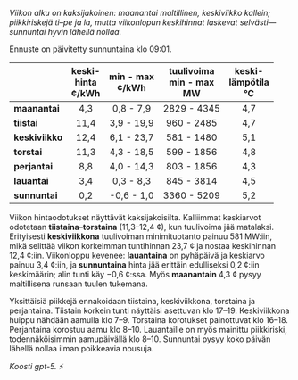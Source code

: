 *Viikon alku on kaksijakoinen: maanantai maltillinen, keskiviikko kallein; piikkiriskejä ti–pe ja la, mutta viikonlopun keskihinnat laskevat selvästi—sunnuntai hyvin lähellä nollaa.*

Ennuste on päivitetty sunnuntaina klo 09:01.

|  | keski-<br>hinta<br>¢/kWh | min - max<br>¢/kWh | tuulivoima<br>min - max<br>MW | keski-<br>lämpötila<br>°C |
|:-------------|:----------------:|:----------------:|:-------------:|:-------------:|
| **maanantai** | 4,3 | 0,8 - 7,9 | 2829 - 4345 | 4,7 |
| **tiistai** | 11,4 | 3,9 - 19,9 | 960 - 2485 | 4,7 |
| **keskiviikko** | 12,4 | 6,1 - 23,7 | 581 - 1480 | 5,1 |
| **torstai** | 11,3 | 4,3 - 18,5 | 599 - 1856 | 4,8 |
| **perjantai** | 8,8 | 4,0 - 14,3 | 803 - 1856 | 4,3 |
| **lauantai** | 3,4 | 0,3 - 8,3 | 845 - 3814 | 4,5 |
| **sunnuntai** | 0,2 | -0,6 - 1,0 | 3360 - 5209 | 5,2 |

Viikon hintaodotukset näyttävät kaksijakoisilta. Kalliimmat keskiarvot odotetaan **tiistaina**–**torstaina** (11,3–12,4 ¢), kun tuulivoima jää matalaksi. Erityisesti **keskiviikkona** tuulivoiman minimituotanto painuu 581 MW:iin, mikä selittää viikon korkeimman tuntihinnan 23,7 ¢ ja nostaa keskihinnan 12,4 ¢:iin. Viikonloppu kevenee: **lauantaina** on pyhäpäivä ja keskiarvo painuu 3,4 ¢:iin, ja **sunnuntaina** hinta jää erittäin edulliseksi 0,2 ¢:iin keskimäärin; alin tunti käy −0,6 ¢:ssa. Myös **maanantain** 4,3 ¢ pysyy maltillisena runsaan tuulen tukemana.

Yksittäisiä piikkejä ennakoidaan tiistaina, keskiviikkona, torstaina ja perjantaina. Tiistain korkein tunti näyttäisi asettuvan klo 17–19. Keskiviikkona huippu nähdään aamulla klo 7–9. Torstaina korotukset painottuvat klo 16–18. Perjantaina korostuu aamu klo 8–10. Lauantaille on myös mainittu piikkiriski, todennäköisimmin aamupäivällä klo 8–10. Sunnuntai pysyy koko päivän lähellä nollaa ilman poikkeavia nousuja.

*Koosti gpt-5.* ⚡️
